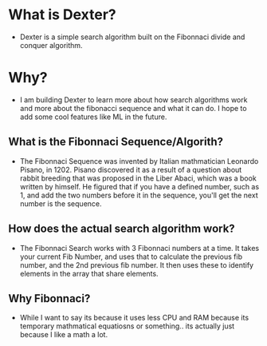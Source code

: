 # What is Dexter?
- Dexter is a simple search algorithm built on the Fibonnaci divide and conquer algorithm.

# Why?
- I am building Dexter to learn more about how search algorithms work and more about the fibonacci sequence and what it can do. I hope to add some cool features like ML in the future.

## What is the Fibonnaci Sequence/Algorith?
- The Fibonnaci Sequence was invented by Italian mathmatician Leonardo Pisano, in 1202. Pisano discovered it as a result of a question about rabbit breeding that was proposed in the Liber Abaci, which was a book written by himself. He figured that if you have a defined number, such as 1, and add the two numbers before it in the sequence, you'll get the next number is the sequence.

## How does the actual search algorithm work?
- The Fibonnaci Search works with 3 Fibonnaci numbers at a time. It takes your current Fib Number, and uses that to calculate the previous fib number, and the 2nd previous fib number. It then uses these to identify elements in the array that share elements. 

## Why Fibonnaci?
- While I want to say its because it uses less CPU and RAM because its temporary mathmatical equatiosns or something.. its actually just because I like a math a lot. 

